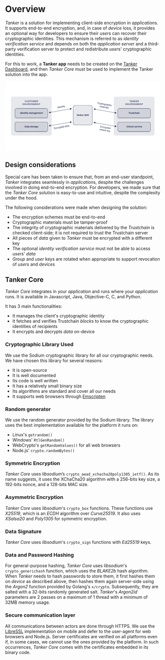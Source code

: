 # Overview

*Tanker* is a solution for implementing client-side encryption in *application*s. It supports end-to-end encryption, and, in case of *device* loss, it provides an optional way for developers to ensure their *user*s can recover their cryptographic identities. This mechanism is referred to as *identity verification service* and depends on both the *application server* and a third-party verification server to protect and redistribute *user*s' cryptographic identities.

For this to work, a **Tanker app** needs to be created on the [Tanker Dashboard](https://dashboard.tanker.io), and then *Tanker Core* must be used to implement the Tanker solution into the app.

![Tanker big picture](./img/servers.png)

## Design considerations

Special care has been taken to ensure that, from an end-user standpoint, *Tanker* integrates seamlessly in *application*s, despite the challenges involved in doing end-to-end encryption. For developers, we made sure that the *Tanker Core* solution is easy-to-use and intuitive, despite the complexity under the hood.

The following considerations were made when designing the solution:

- The encryption schemes must be end-to-end
- Cryptographic materials must be tamper-proof
- The integrity of cryptographic materials delivered by the *Trustchain* is checked client-side; it is not required to trust the Trustchain server
- All pieces of *data* given to *Tanker* must be encrypted with a different key
- The optional *identity verification service* must not be able to access *user*s' *data*
- *Group* and *user* keys are rotated when appropriate to support revocation of *user*s and *device*s



## Tanker Core

*Tanker Core* integrates in your *application* and runs where your *application* runs. It is available in Javascript, Java, Objective-C, C, and Python.

It has 3 main functionalities:

- It manages the client's cryptographic identity
- It fetches and verifies Trustchain *block*s to know the cryptographic identities of recipients
- It encrypts and decrypts *data* on-device

### Cryptographic Library Used

We use the Sodium cryptographic library for all our cryptographic needs. We have chosen this library for several reasons:

- It is open-source
- It is well documented
- Its code is well written
- It has a relatively small binary size
- Its algorithms are standard and cover all our needs
- It supports web browsers through [Emscripten](https://emscripten.org)

### Random generator

We use the random generator provided by the Sodium library. The library uses the best implementation available for the platform it runs on:

- Linux's `getrandom()`
- Windows' `RtlGenRandom()`
- WebCrypto's `getRandomValues()` for all web browsers
- Node.js' `crypto.randomBytes()`

### Symmetric Encryption

*Tanker Core* uses *libsodium*’s `crypto_aead_xchacha20poly1305_ietf()`.
As its name suggests, it uses the XChaCha20 algorithm with a 256-bits key size, a 192-bits nonce, and a 128-bits MAC size.

### Asymmetric Encryption

*Tanker Core* uses *libsodium*'s `crypto_box` functions.
These functions use *X25519*, which is an *ECDH* algorithm over *Curve25519*. It also uses *XSalsa20* and *Poly1305* for symmetric encryption.

### Data Signature

*Tanker Core* uses *libsodium*'s `crypto_sign` functions with *Ed25519* keys.

### Data and Password Hashing

For general-purpose hashing, *Tanker Core* uses *libsodium*'s `crypto_generichash` function, which uses the *BLAKE2b* hash algorithm.
When *Tanker* needs to hash passwords to store them, it first hashes them on *device* as described above, then hashes them again server-side using the *Argon2* function provided by Golang's `x/crypto`. Subsequently, they are salted with a 32-bits randomly generated salt. *Tanker*'s *Argon2id* parameters are 2 passes on a maximum of 1 thread with a minimum of 32MB memory usage.

### Secure communication layer

All communications between actors are done through HTTPS.
We use the [LibreSSL](http://www.libressl.org/) implementation on mobile and defer to the user-agent for web browsers and Node.js.
Server certificates are verified on all platforms even if, in some cases, we cannot use the ones provided by the platform.
In such occurrences, *Tanker Core* comes with the certificates embedded in its binary code.


